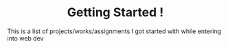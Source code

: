 <h1 align="center">Getting Started !</h1>

This is a list of projects/works/assignments I got started with while entering into web dev